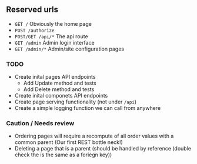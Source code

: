 ## Reserved urls
 - `GET /` Obviously the home page
 - `POST /authorize`
 - `POST/GET /api/*` The api route
 - `GET /admin` Admin login interface
 - `GET /admin/*` Admin/site configuration pages

### TODO 
 - Create inital pages API endpoints
   - Add Update method and tests
   - Add Delete method and tests
 - Create inital componets API endpoints
 - Create page serving functionality (not under `/api`)
 - Create a simple logging function we can call from anywhere 
 

### Caution / Needs review
 - Ordering pages will require a recompute of all order values with a common parent (Our first REST bottle neck!)
 - Deleting a page that is a parent (should be handled by reference (double check the is the same as a foriegn key))
